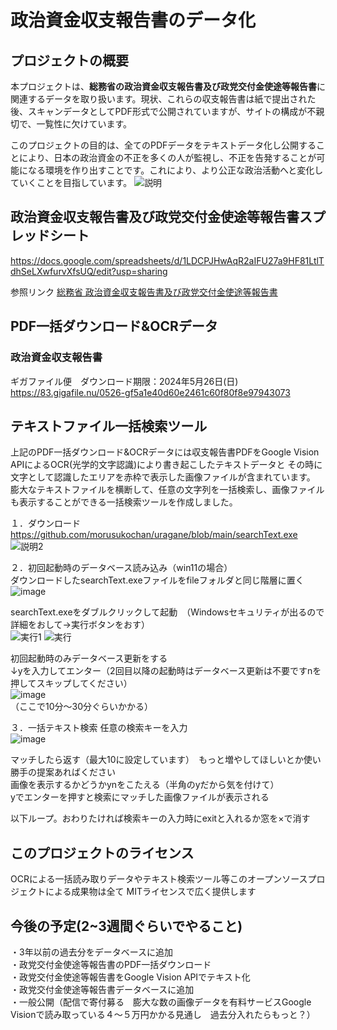 # 政治資金収支報告書のデータ化

## プロジェクトの概要
本プロジェクトは、**総務省の政治資金収支報告書及び政党交付金使途等報告書**に関連するデータを取り扱います。現状、これらの収支報告書は紙で提出された後、スキャンデータとしてPDF形式で公開されていますが、サイトの構成が不親切で、一覧性に欠けています。

このプロジェクトの目的は、全てのPDFデータをテキストデータ化し公開することにより、日本の政治資金の不正を多くの人が監視し、不正を告発することが可能になる環境を作り出すことです。これにより、より公正な政治活動へと変化していくことを目指しています。
![説明](https://github.com/morusukochan/uragane/assets/128382257/8817a6b1-86d4-44b4-8350-8a140c93659f)



## 政治資金収支報告書及び政党交付金使途等報告書スプレッドシート
https://docs.google.com/spreadsheets/d/1LDCPJHwAqR2aIFU27a9HF81LtlTdhSeLXwfurvXfsUQ/edit?usp=sharing

参照リンク
[総務省 政治資金収支報告書及び政党交付金使途等報告書](https://www.soumu.go.jp/senkyo/seiji_s/seijishikin/)

## PDF一括ダウンロード&OCRデータ
### 政治資金収支報告書
ギガファイル便　ダウンロード期限：2024年5月26日(日)
https://83.gigafile.nu/0526-gf5a1e40d60e2461c60f80f8e97943073

## テキストファイル一括検索ツール
上記のPDF一括ダウンロード&OCRデータには収支報告書PDFをGoogle Vision APIによるOCR(光学的文字認識)により書き起こしたテキストデータと
その時に文字として認識したエリアを赤枠で表示した画像ファイルが含まれています。
膨大なテキストファイルを横断して、任意の文字列を一括検索し、画像ファイルも表示することができる一括検索ツールを作成しました。

１．ダウンロード
https://github.com/morusukochan/uragane/blob/main/searchText.exe
![説明2](https://github.com/morusukochan/uragane/assets/128382257/ac7f02c1-0072-4675-81c4-93ffbc3095c5)

２．初回起動時のデータベース読み込み（win11の場合）  
ダウンロードしたsearchText.exeファイルをfileフォルダと同じ階層に置く  
![image](https://github.com/morusukochan/uragane/assets/128382257/4b7e3562-daea-4b3d-851f-9ec4dbffa59d)


searchText.exeをダブルクリックして起動　（Windowsセキュリティが出るので　詳細をおして→実行ボタンをおす）  
![実行1](https://github.com/morusukochan/uragane/assets/128382257/ff433f44-4396-42ad-bea1-3867fae46e10)
![実行](https://github.com/morusukochan/uragane/assets/128382257/1df92cab-449c-4115-8f4d-30801c58b1ad)  

初回起動時のみデータベース更新をする  
↓yを入力してエンター（2回目以降の起動時はデータベース更新は不要ですnを押してスキップしてください）  
![image](https://github.com/morusukochan/uragane/assets/128382257/6c79e6c4-24e4-46f0-904b-673089a034af)  
（ここで10分～30分ぐらいかかる）

３．一括テキスト検索
任意の検索キーを入力  
![image](https://github.com/morusukochan/uragane/assets/128382257/22c26d4c-df6e-4ed8-826c-5ac0b7fe4c31)  

マッチしたら返す（最大10に設定しています）　もっと増やしてほしいとか使い勝手の提案あればください  
画像を表示するかどうかynをこたえる（半角のyだから気を付けて）  
yでエンターを押すと検索にマッチした画像ファイルが表示される  

以下ループ。おわりたければ検索キーの入力時にexitと入れるか窓を×で消す

## このプロジェクトのライセンス
OCRによる一括読み取りデータやテキスト検索ツール等このオープンソースプロジェクトによる成果物は全て
MITライセンスで広く提供します

## 今後の予定(2~3週間ぐらいでやること)  
・3年以前の過去分をデータベースに追加  
・政党交付金使途等報告書のPDF一括ダウンロード  
・政党交付金使途等報告書をGoogle Vision APIでテキスト化  
・政党交付金使途等報告書データベースに追加  
・一般公開（配信で寄付募る　膨大な数の画像データを有料サービスGoogle Visionで読み取っている４～５万円かかる見通し　過去分入れたらもっと？）  

